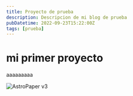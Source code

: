 ```yaml
---
title: Proyecto de prueba
description: Descripcion de mi blog de prueba
pubDatetime: 2022-09-23T15:22:00Z
tags: [prueba]
---
```


# mi primer proyecto

aaaaaaaaa

![AstroPaper v3](@assets/images/placeholder.png)
